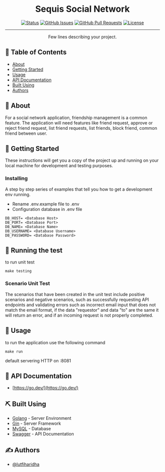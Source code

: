 
<h1 align="center">Sequis Social Network</h1>

<div align="center">

[![Status](https://img.shields.io/badge/status-active-success.svg)]()
[![GitHub Issues](https://img.shields.io/github/issues/kylelobo/The-Documentation-Compendium.svg)](https://github.com/kylelobo/The-Documentation-Compendium/issues)
[![GitHub Pull Requests](https://img.shields.io/github/issues-pr/kylelobo/The-Documentation-Compendium.svg)](https://github.com/kylelobo/The-Documentation-Compendium/pulls)
[![License](https://img.shields.io/badge/license-MIT-blue.svg)](/LICENSE)

</div>

---

<p align="center"> Few lines describing your project.
    <br> 
</p>

## 📝 Table of Contents

- [About](#about)
- [Getting Started](#getting_started)
- [Usage](#usage)
- [API Documentation](#doc)
- [Built Using](#built_using)
- [Authors](#authors)

## 🧐 About <a name = "about"></a>

For a social network application, friendship management is a common feature. The application will need features like friend request, approve or reject friend request, list friend requests, list friends, block friend, common friend between user.

## 🏁 Getting Started <a name = "getting_started"></a>

These instructions will get you a copy of the project up and running on your local machine for development and testing purposes. 


### Installing

A step by step series of examples that tell you how to get a development env running.

- Rename .env.example file to .env
- Configuration database in .env file
```
DB_HOST= <Database Host>
DB_PORT= <Database Port>
DB_NAME= <Database Name>
DB_USERNAME= <Database Username>
DB_PASSWORD= <Database Password>
```

## 🔧 Running the test <a name = "tests"></a>

to run unit test
```
make testing
```

### Scenario Unit Test

The scenarios that have been created in the unit test include positive scenarios and negative scenarios, such as successfully requesting API endpoints and validating errors such as incorrect email input that does not match the email format, if the data "requestor" and data "to" are the same it will return an error, and if an incoming request is not properly completed.

## 🎈 Usage <a name="usage"></a>

to run the application use the following command
```
make run
```
default servering HTTP on :8081

## 📖 API Documentation <a name="doc"></a>

- [https://go.dev/](https://go.dev/)

## ⛏️ Built Using <a name = "built_using"></a>

- [Golang](https://go.dev/) - Server Environment
- [Gin](https://gin-gonic.com/) - Server Framework
- [MySQL](https://www.mysql.com/) - Database
- [Swagger](https://swagger.io/) - API Documentation

## ✍️ Authors <a name = "authors"></a>

- [@lutfiharidha](https://github.com/lutfiharidha) 

